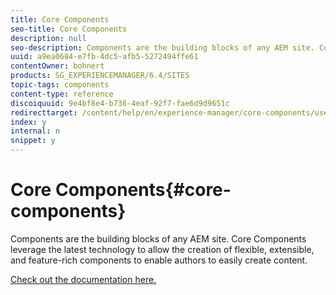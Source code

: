 ```yaml
---
title: Core Components
seo-title: Core Components
description: null
seo-description: Components are the building blocks of any AEM site. Core Components leverage the latest technology to allow the creation of flexible, extensible, and feature-rich components to enable authors to easily create content.
uuid: a9ea0684-e7fb-4dc5-afb5-5272494ffe61
contentOwner: bohnert
products: SG_EXPERIENCEMANAGER/6.4/SITES
topic-tags: components
content-type: reference
discoiquuid: 9e4bf8e4-b736-4eaf-92f7-fae6d9d9651c
redirecttarget: /content/help/en/experience-manager/core-components/user-guide
index: y
internal: n
snippet: y
---
```


# Core Components{#core-components}

Components are the building blocks of any AEM site. Core Components leverage the latest technology to allow the creation of flexible, extensible, and feature-rich components to enable authors to easily create content.

[Check out the documentation here.](/content/help/en/experience-manager/core-components/user-guide)
